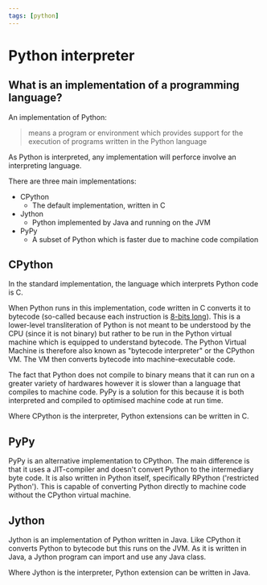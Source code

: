 ```yaml
---
tags: [python]
---
```


# Python interpreter

## What is an implementation of a programming language?

An implementation of Python:

> means a program or environment which provides support for the execution of
> programs written in the Python language

As Python is interpreted, any implementation will perforce involve an
interpreting language.

There are three main implementations:

- CPython
  - The default implementation, written in C
- Jython
  - Python implemented by Java and running on the JVM
- PyPy
  - A subset of Python which is faster due to machine code compilation

## CPython

In the standard implementation, the language which interprets Python code is C.

When Python runs in this implementation, code written in C converts it to
bytecode (so-called because each instruction is
[8-bits long](Binary_units_of_measurement.md)). This is a
lower-level transliteration of Python is not meant to be understood by the CPU
(since it is not binary) but rather to be run in the Python virtual machine
which is equipped to understand bytecode. The Python Virtual Machine is
therefore also known as "bytecode interpreter" or the CPython VM. The VM then
converts bytecode into machine-executable code.

The fact that Python does not compile to binary means that it can run on a
greater variety of hardwares however it is slower than a language that compiles
to machine code. PyPy is a solution for this because it is both interpreted and
compiled to optimised machine code at run time.

Where CPython is the interpreter, Python extensions can be written in C.

## PyPy

PyPy is an alternative implementation to CPython. The main difference is that it
uses a JIT-compiler and doesn't convert Python to the intermediary byte code. It
is also written in Python itself, specifically RPython ('restricted Python').
This is capable of converting Python directly to machine code without the
CPython virtual machine.

## Jython

Jython is an implementation of Python written in Java. Like CPython it converts
Python to bytecode but this runs on the JVM. As it is written in Java, a Jython
program can import and use any Java class.

Where Jython is the interpreter, Python extension can be written in Java.
